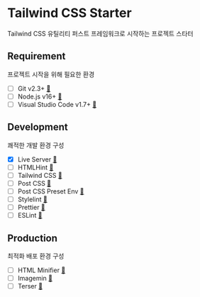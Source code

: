 # Tailwind CSS Starter

Tailwind CSS 유틸리티 퍼스트 프레임워크로 시작하는 프로젝트 스타터

## Requirement

프로젝트 시작을 위해 필요한 환경

- [ ] Git v2.3+ [🔗](https://git-scm.com)
- [ ] Node.js v16+ [🔗](https://nodejs.dev)
- [ ] Visual Studio Code v1.7+ [🔗](https://code.visualstudio.com/)

## Development

쾌적한 개발 환경 구성

- [x] Live Server [🔗](https://www.npmjs.com/package/live-server)
- [ ] HTMLHint [🔗](https://www.npmjs.com/package/htmlhint)
- [ ] Tailwind CSS [🔗](https://www.npmjs.com/package/tailwindcss)
- [ ] Post CSS [🔗](https://www.npmjs.com/package/postcss)
- [ ] Post CSS Preset Env [🔗](https://www.npmjs.com/package/postcss-preset-env)
- [ ] Stylelint [🔗](https://www.npmjs.com/package/stylelint)
- [ ] Prettier [🔗](https://www.npmjs.com/package/prettier)
- [ ] ESLint [🔗](https://www.npmjs.com/package/eslint)

## Production

최적화 배포 환경 구성

- [ ] HTML Minifier [🔗](https://www.npmjs.com/package/html-minifier-terser)
- [ ] Imagemin [🔗](https://www.npmjs.com/package/imagemin-cli)
- [ ] Terser [🔗](https://www.npmjs.com/package/terser)
